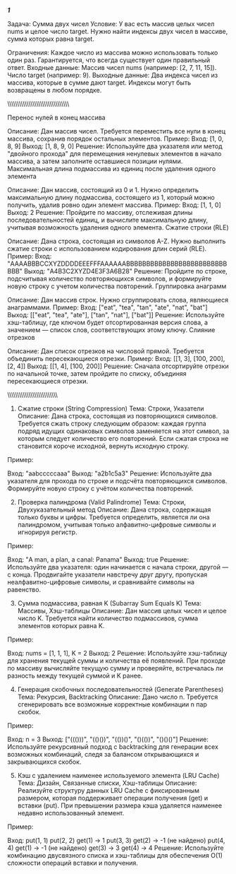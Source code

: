***1***

Задача: Сумма двух чисел
Условие:
У вас есть массив целых чисел nums и целое число target. Нужно найти индексы двух чисел в массиве, сумма которых равна target.

Ограничения:
Каждое число из массива можно использовать только один раз.
Гарантируется, что всегда существует один правильный ответ.
Входные данные:
Массив чисел nums (например: [2, 7, 11, 15]).
Число target (например: 9).
Выходные данные:
Два индекса чисел из массива, которые в сумме дают target. Индексы могут быть возвращены в любом порядке.


\\\\\\\\\\\\\\\\\\\\\\\\\\\\\\\\\\\\\\\\\\\\\\\\\\\\\\\\\\\\\\\

Перенос нулей в конец массива

Описание: Дан массив чисел. Требуется переместить все нули в конец массива, сохранив порядок остальных элементов.
Пример:
Вход: [1, 0, 8, 9]
Выход: [1, 8, 9, 0]
Решение: Используйте два указателя или метод "двойного прохода" для перемещения ненулевых элементов в начало массива, а затем заполните оставшиеся позиции нулями.
Максимальная длина подмассива из единиц после удаления одного элемента

Описание: Дан массив, состоящий из 0 и 1. Нужно определить максимальную длину подмассива, состоящего из 1, который можно получить, удалив ровно один элемент массива.
Пример:
Вход: [1, 1, 0]
Выход: 2
Решение: Пройдите по массиву, отслеживая длины последовательностей единиц, и вычислите максимальную длину, учитывая возможность удаления одного элемента.
Сжатие строки (RLE)

Описание: Дана строка, состоящая из символов A-Z. Нужно выполнить сжатие строки с использованием кодирования длин серий (RLE).
Пример:
Вход: "AAAABBBCCXYZDDDDEEEFFFAAAAAABBBBBBBBBBBBBBBBBBBBBBBBBBBB"
Выход: "A4B3C2XYZD4E3F3A6B28"
Решение: Пройдите по строке, подсчитывая количество повторяющихся символов, и формируйте новую строку с учетом количества повторений.
Группировка анаграмм

Описание: Дан массив строк. Нужно сгруппировать слова, являющиеся анаграммами.
Пример:
Вход: ["eat", "tea", "tan", "ate", "nat", "bat"]
Выход: [["eat", "tea", "ate"], ["tan", "nat"], ["bat"]]
Решение: Используйте хэш-таблицу, где ключом будет отсортированная версия слова, а значением — список слов, соответствующих этому ключу.
Слияние отрезков

Описание: Дан список отрезков на числовой прямой. Требуется объединить пересекающиеся отрезки.
Пример:
Вход: [[1, 3], [100, 200], [2, 4]]
Выход: [[1, 4], [100, 200]]
Решение: Сначала отсортируйте отрезки по начальной точке, затем пройдите по списку, объединяя пересекающиеся отрезки.

\\\\\\\\\\\\\\\\\\\\\\\\\\\\\\\\\\\\\\\\\\\\\\\\\\\

1. Сжатие строки (String Compression)
   Тема: Строки, Указатели
   Описание:
   Дана строка, состоящая из повторяющихся символов. Требуется сжать строку следующим образом: каждая группа подряд идущих одинаковых символов заменяется на этот символ, за которым следует количество его повторений. Если сжатая строка не становится короче исходной, вернуть исходную строку.

Пример:

Вход: "aabcccccaaa"
Выход: "a2b1c5a3"
Решение:
Используйте два указателя для прохода по строке и подсчёта повторяющихся символов. Формируйте новую строку с учётом количества повторений.

2. Проверка палиндрома (Valid Palindrome)
   Тема: Строки, Двухуказательный метод
   Описание:
   Дана строка, содержащая только буквы и цифры. Требуется определить, является ли она палиндромом, учитывая только алфавитно-цифровые символы и игнорируя регистр.

Пример:

Вход: "A man, a plan, a canal: Panama"
Выход: true
Решение:
Используйте два указателя: один начинается с начала строки, другой — с конца. Продвигайте указатели навстречу друг другу, пропуская неалфавитно-цифровые символы, и сравнивайте символы на равенство.

3. Сумма подмассива, равная K (Subarray Sum Equals K)
   Тема: Массивы, Хэш-таблицы
   Описание:
   Дан массив целых чисел и целое число K. Требуется найти количество подмассивов, сумма элементов которых равна K.

Пример:

Вход: nums = [1, 1, 1], K = 2
Выход: 2
Решение:
Используйте хэш-таблицу для хранения текущей суммы и количества её появлений. При проходе по массиву вычисляйте текущую сумму и проверяйте, встречалась ли разность между текущей суммой и K ранее.

4. Генерация скобочных последовательностей (Generate Parentheses)
   Тема: Рекурсия, Backtracking
   Описание:
   Дано число n. Требуется сгенерировать все возможные корректные комбинации n пар скобок.

Пример:

Вход: n = 3
Выход: ["((()))", "(()())", "(())()", "()(())", "()()()"]
Решение:
Используйте рекурсивный подход с backtracking для генерации всех возможных комбинаций, следя за балансом открывающихся и закрывающихся скобок.

5. Кэш с удалением наименее используемого элемента (LRU Cache)
   Тема: Дизайн, Связанные списки, Хэш-таблицы
   Описание:
   Реализуйте структуру данных LRU Cache с фиксированным размером, которая поддерживает операции получения (get) и вставки (put). При превышении размера кэша удаляется наименее недавно использованный элемент.

Пример:

Вход:
put(1, 1)
put(2, 2)
get(1) -> 1
put(3, 3)
get(2) -> -1 (не найдено)
put(4, 4)
get(1) -> -1 (не найдено)
get(3) -> 3
get(4) -> 4
Решение:
Используйте комбинацию двусвязного списка и хэш-таблицы для обеспечения O(1) сложности операций вставки и получения.
